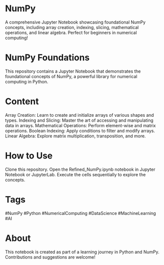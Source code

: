 # NumPy
A comprehensive Jupyter Notebook showcasing foundational NumPy concepts, including array creation, indexing, slicing, mathematical operations, and linear algebra. Perfect for beginners in numerical computing!
# NumPy Foundations
This repository contains a Jupyter Notebook that demonstrates the foundational concepts of NumPy, a powerful library for numerical computing in Python.

# Content
Array Creation: Learn to create and initialize arrays of various shapes and types.
Indexing and Slicing: Master the art of accessing and manipulating data in arrays.
Mathematical Operations: Perform element-wise and matrix operations.
Boolean Indexing: Apply conditions to filter and modify arrays.
Linear Algebra: Explore matrix multiplication, transposition, and more.

# How to Use
Clone this repository.
Open the Refined_NumPy.ipynb notebook in Jupyter Notebook or JupyterLab.
Execute the cells sequentially to explore the concepts.

# Tags
#NumPy #Python #NumericalComputing #DataScience #MachineLearning #AI

# About
This notebook is created as part of a learning journey in Python and NumPy. Contributions and suggestions are welcome!

